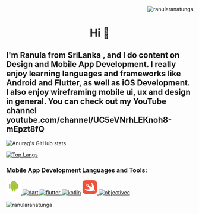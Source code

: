 <p align="right"> <img src="https://komarev.com/ghpvc/?username=ranularanatunga&label=Profile%20views&color=0e75b6&style=flat" alt="ranularanatunga" /> </p>
<h1 align="center">Hi 👋</h1>

<h2 align="left">I'm Ranula from SriLanka , and I do content on Design and Mobile App Development. I really enjoy learning languages and frameworks like Android and Flutter, as well as iOS Development. I also enjoy wireframing mobile ui, ux and design in general. You can check out my YouTube channel youtube.com/channel/UC5eVNrhLEKnoh8-mEpzt8fQ</h2>

![Anurag's GitHub stats](https://github-readme-stats.vercel.app/api?username=RanulaRanatunga&show_icons=true&theme=nightowl)

[![Top Langs](https://github-readme-stats.vercel.app/api/top-langs/?username=RanulaRanatunga)](https://github.com/anuraghazra/github-readme-stats)

<h3 align="left"> Mobile App Development Languages and Tools:</h3>
<p align="left"> <a href="https://developer.android.com" target="_blank"> <img src="https://raw.githubusercontent.com/devicons/devicon/master/icons/android/android-original-wordmark.svg" alt="android" width="40" height="40"/> </a> 
  <a href="https://dart.dev" target="_blank"> <img src="https://www.vectorlogo.zone/logos/dartlang/dartlang-icon.svg" alt="dart" width="40" height="40"/> </a> 
  <a href="https://flutter.dev" target="_blank"> <img src="https://www.vectorlogo.zone/logos/flutterio/flutterio-icon.svg" alt="flutter" width="40" height="40"/> </a> 
  <a href="https://kotlinlang.org" target="_blank"> <img src="https://www.vectorlogo.zone/logos/kotlinlang/kotlinlang-icon.svg" alt="kotlin" width="40" height="40"/></a>
  <a href="https://developer.apple.com/swift/" target="_blank"> <img src="https://raw.githubusercontent.com/devicons/devicon/master/icons/swift/swift-original.svg" alt="swift" width="40" height="40"/> </a> 
  <a href="https://developer.apple.com/library/archive/documentation/Cocoa/Conceptual/ProgrammingWithObjectiveC/Introduction/Introduction.html" target="_blank"> <img src="https://www.vectorlogo.zone/logos/apple_objectivec/apple_objectivec-icon.svg" alt="objectivec" width="40" height="40"/> </a> 
</p>



<p><img align="center" src="https://github-readme-stats.vercel.app/api/top-langs?username=ranularanatunga&show_icons=true&locale=en&layout=compact" alt="ranularanatunga" /></p>


